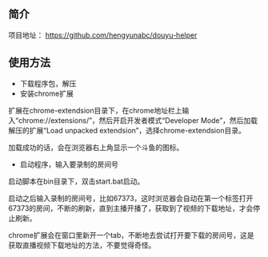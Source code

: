﻿
## 简介

项目地址： https://github.com/hengyunabc/douyu-helper

## 使用方法

* 下载程序包，解压
* 安装chrome扩展

扩展在chrome-extendsion目录下，在chrome地址栏上输入“chrome://extensions/”，然后开启开发者模式“Developer Mode”，然后加载解压的扩展“Load unpacked extendsion”，选择chrome-extendsion目录。

加载成功的话，会在浏览器右上角显示一个斗鱼的图标。

* 启动程序，输入要录制的房间号

启动脚本在bin目录下，双击start.bat启动。

启动之后输入录制的房间号，比如67373，这时浏览器会自动在第一个标签打开67373的房间，不断的刷新，直到主播开播了，获取到了视频的下载地址，才会停止刷新。

chrome扩展会在窗口里新开一个tab，不断地去尝试打开要下载的房间号，这是获取直播视频下载地址的方法，不要觉得奇怪。